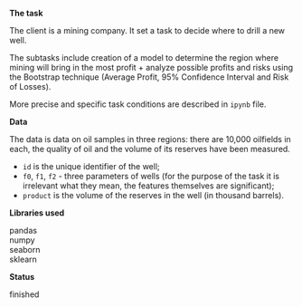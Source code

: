 **The task**

The client is a mining company. It set a task to decide where to drill a new well.

The subtasks include creation of a model to determine the region where mining will bring in the most profit + analyze possible profits and risks using the Bootstrap technique (Average Profit, 95% Confidence Interval and Risk of Losses).

More precise and specific task conditions are described in `ipynb` file.

**Data**

The data is data on oil samples in three regions: there are 10,000 oilfields in each, the quality of oil and the volume of its reserves have been measured. 

 - `id` is the unique identifier of the well;
 - `f0`, `f1`, `f2` - three parameters of wells (for the purpose of the task it is irrelevant what they mean, the features themselves are significant);
 - `product` is the volume of the reserves in the well (in thousand barrels).

**Libraries used**

pandas <br/>
numpy <br/>
seaborn <br/>
sklearn

**Status**

finished
